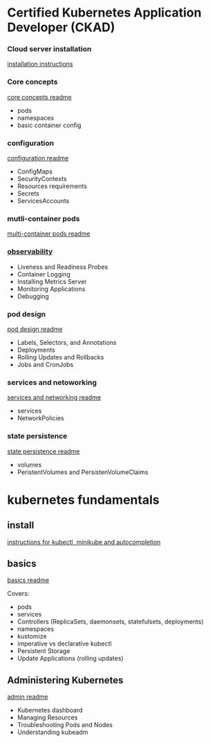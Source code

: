# Certified Kubernetes Application Developer (CKAD)

### Cloud server installation
[installation instructions](https://github.com/paraker/kubernetes_2020/blob/master/ckad/install_cloud.md) 

### Core concepts
[core concepts readme](https://github.com/paraker/kubernetes_2020/blob/master/ckad/core_concepts.md)
* pods
* namespaces
* basic container config

### configuration
[configuration readme](https://github.com/paraker/kubernetes_2020/blob/master/ckad/configuration.md)
* ConfigMaps
* SecurityContexts
* Resources requirements
* Secrets
* ServicesAccounts

### mutli-container pods
[multi-container pods readme](https://github.com/paraker/kubernetes_2020/blob/master/ckad/multi_container_pods.md)

### [observability](https://github.com/paraker/kubernetes_2020/blob/master/ckad/observability.md)
* Liveness and Readiness Probes
* Container Logging
* Installing Metrics Server
* Monitoring Applications
* Debugging 

### pod design
[pod design readme](https://github.com/paraker/kubernetes_2020/blob/master/ckad/pod_design.md)
* Labels, Selectors, and Annotations
* Deployments
* Rolling Updates and Rollbacks
* Jobs and CronJobs 

### services and netoworking
[services and networking readme](https://github.com/paraker/kubernetes_2020/blob/master/ckad/services_and_networking.md)
* services
* NetworkPolicies

### state persistence
[state persistence readme](https://github.com/paraker/kubernetes_2020/blob/master/ckad/state_persistence.md)
* volumes
* PeristentVolumes and PersistenVolumeClaims

# kubernetes fundamentals
## install 
[instructions for kubectl, minikube and autocompletion](https://github.com/paraker/kubernetes_2020/blob/master/fundamentals/install_local.md)

## basics
[basics readme](https://github.com/paraker/kubernetes_2020/blob/master/fundamentals/basics.md)

Covers:
* pods
* services
* Controllers (ReplicaSets, daemonsets, statefulsets, deployments)
* namespaces
* kustomize
* imperative vs declarative kubectl
* Persistent Storage
* Update Applications (rolling updates)

## Administering Kubernetes
[admin readme](https://github.com/paraker/kubernetes_2020/blob/master/fundamentals/admin.md)
* Kubernetes dashboard
* Managing Resources
* Troubleshooting Pods and Nodes
* Understanding kubeadm